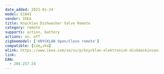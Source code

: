 ```yaml
---
date_added: 2021-01-24
model: E1841
vendor: IKEA
title: Knycklan Dishwasher Valve Remote
category: remote
supports: action, battery
actions: on, off
zigbeemodel: ['KNYCKLAN Open/Close remote']
compatible: [z2m,zha]
mlink: https://www.ikea.com/se/sv/p/knycklan-elektronisk-diskmaskinsavstaengning-20425724/
link: 
EAN: 
  - 204.257.24
---
```

